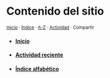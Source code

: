 # Contenido del sitio
<sup>[Inicio](https://github.com/jucardus/jucardus.github.io/blob/main/readme.md) · [Índice](https://github.com/jucardus/jucardus.github.io/blob/main/readme.md#contenido) · [A-Z](https://github.com/jucardus/jucardus.github.io/blob/main/indices/alfabetico.md) · [Actividad](https://github.com/jucardus/jucardus.github.io/blob/main/indices/actividad.md) · Compartir</sup>

* #### [Inicio](https://github.com/jucardus/jucardus.github.io/blob/main/index.md)
* #### [Actividad reciente](https://github.com/jucardus/jucardus.github.io/blob/main/indices/actividad.md)
* #### [Índice alfabético](https://github.com/jucardus/jucardus.github.io/blob/main/indices/alfabetico.md)
